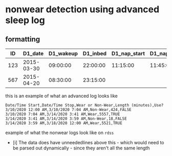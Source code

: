 # nonwear detection using advanced  sleep log

## formatting
| ID  | D1_date    | D1_wakeup | D1_inbed | D1_nap_start | D1_nap_end | D1_nonwear1_off | D1_nonwear1_on | D2_date    | …   |
| --- | ---------- | --------- | -------- | ------------ | ---------- | --------------- | -------------- | ---------- | --- |
| 123 | 2015-03-30 | 09:00:00  | 22:00:00 | 11:15:00     | 11:45:00   | 13:35:00        | 14:10:00       | 31/03/2015 | …   |
| 567 | 2015-04-20 | 08:30:00  | 23:15:00 |              |            |                 |                |            |     |

this is an example of what an advanced log looks like

```csv
Date/Time Start,Date/Time Stop,Wear or Non-Wear,Length (minutes),Use?
3/10/2020 12:00 AM,3/10/2020 7:04 AM,Non-Wear,424,FALSE
3/10/2020 7:04 AM,3/14/2020 3:41 AM,Wear,5557,TRUE
3/14/2020 3:41 AM,3/14/2020 3:59 AM,Non-Wear,18,FALSE
3/14/2020 3:59 AM,3/18/2020 12:00 AM,Wear,5521,TRUE

```

example of what the nonwear logs look like on `rdss`
- [i]  The data does have unneededlines above this - which would need to be parsed out dynamically - since they aren't all the same length